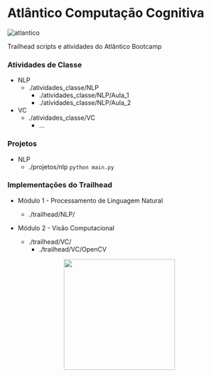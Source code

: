 # Atlântico Computação Cognitiva

![atlantico](https://github.com/duartqx/images/blob/main/atlantico.jpg?raw=true 'Atlantico Bootcamp')

Trailhead scripts e atividades do Atlântico Bootcamp

### Atividades de Classe

- NLP
    - ./atividades\_classe/NLP
        - ./atividades_classe/NLP/Aula_1
        - ./atividades_classe/NLP/Aula_2
- VC
    - ./atividades\_classe/VC
        - ...

### Projetos

- NLP
    - ./projetos/nlp
        `python main.py`

### Implementações do Trailhead

- Módulo 1 - Processamento de Linguagem Natural

    - ./trailhead/NLP/

- Módulo 2 - Visão Computacional

    - ./trailhead/VC/
        - ./trailhead/VC/OpenCV

<p align="center">
    <img width="250" src="https://github.com/duartqx/images/blob/main/AtlanticoLogo.png?raw=true">
</p>
